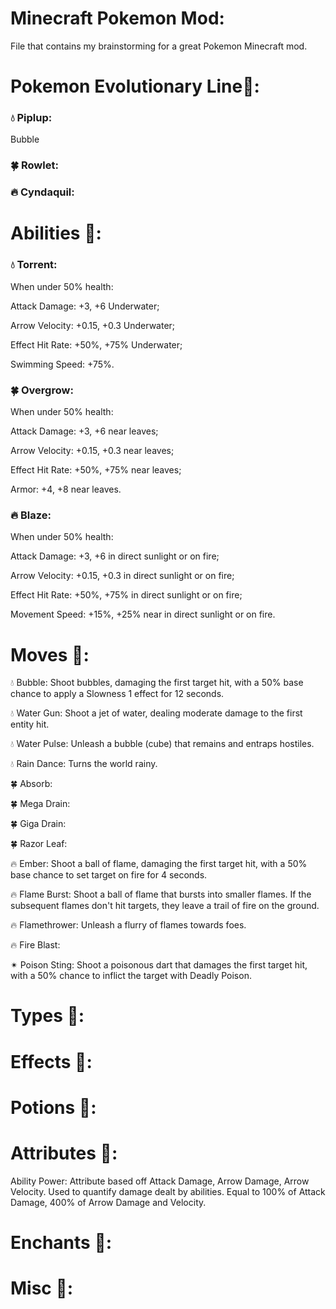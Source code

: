 # Minecraft Pokemon Mod:
File that contains my brainstorming for a great Pokemon Minecraft mod.
# Pokemon Evolutionary Line💭:
### 💧 Piplup:
Bubble

### 🍀 Rowlet:

### 🔥 Cyndaquil:


# Abilities 💭:
### 💧 Torrent:
When under 50% health:

Attack Damage: +3, +6 Underwater;

Arrow Velocity: +0.15, +0.3 Underwater;

Effect Hit Rate: +50%, +75% Underwater;

Swimming Speed: +75%.

### 🍀 Overgrow:
When under 50% health:

Attack Damage: +3, +6 near leaves;

Arrow Velocity: +0.15, +0.3 near leaves;

Effect Hit Rate: +50%, +75% near leaves;

Armor: +4, +8 near leaves.
### 🔥 Blaze:
When under 50% health:

Attack Damage: +3, +6 in direct sunlight or on fire;

Arrow Velocity: +0.15, +0.3 in direct sunlight or on fire;

Effect Hit Rate: +50%, +75% in direct sunlight or on fire;

Movement Speed: +15%, +25% near in direct sunlight or on fire.
# Moves 💭:
💧 Bubble: Shoot bubbles, damaging the first target hit, with a 50% base chance to apply a Slowness 1 effect for 12 seconds.

💧 Water Gun: Shoot a jet of water, dealing moderate damage to the first entity hit.

💧 Water Pulse: Unleash a bubble (cube) that remains and entraps hostiles.

💧 Rain Dance: Turns the world rainy.

🍀 Absorb:

🍀 Mega Drain:

🍀 Giga Drain:

🍀 Razor Leaf:

🔥 Ember: Shoot a ball of flame, damaging the first target hit, with a 50% base chance to set target on fire for 4 seconds.

🔥 Flame Burst: Shoot a ball of flame that bursts into smaller flames. If the subsequent flames don't hit targets, they leave a trail of fire on the ground.

🔥 Flamethrower: Unleash a flurry of flames towards foes.

🔥 Fire Blast:

✴ Poison Sting: Shoot a poisonous dart that damages the first target hit, with a 50% chance to inflict the target with Deadly Poison.

# Types 💭:

# Effects 💭:

# Potions 💭:

# Attributes 💭:

Ability Power: Attribute based off Attack Damage, Arrow Damage, Arrow Velocity. Used to quantify damage dealt by abilities. Equal to 100% of Attack Damage, 400% of Arrow Damage and Velocity.

# Enchants 💭:

# Misc 💭:
